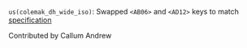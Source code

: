 `us(colemak_dh_wide_iso)`: Swapped `<AB06>` and `<AD12>` keys to match [specification](https://colemakmods.github.io/mod-dh/keyboards.html)

Contributed by Callum Andrew
